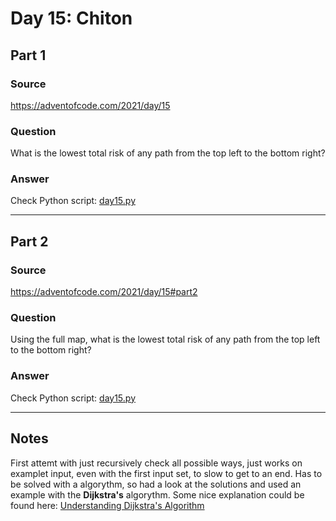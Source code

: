 # Day 15: Chiton

## Part 1

### Source

https://adventofcode.com/2021/day/15

### Question

What is the lowest total risk of any path from the top left to the bottom right?

### Answer

Check Python script: [day15.py](./day15.py)

---

## Part 2

### Source

https://adventofcode.com/2021/day/15#part2

### Question

Using the full map, what is the lowest total risk of any path from the top left to the bottom right?


### Answer

Check Python script: [day15.py](./day15.py)

---

## Notes

First attemt with just recursively check all possible ways, just works on examplet input, even with
the first input set, to slow to get to an end. Has to be solved with a algorythm, so had a look at
the solutions and used an example with the **Dijkstra's** algorythm. Some nice explanation could be found here: [Understanding Dijkstra's Algorithm](http://blog.aos.sh/2018/02/24/understanding-dijkstras-algorithm/)